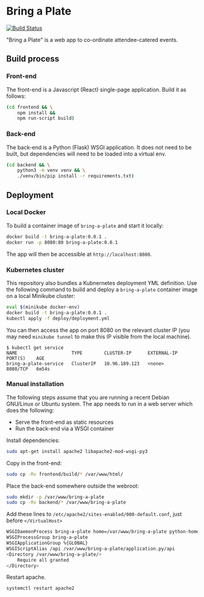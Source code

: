 # Bring a Plate

[![Build Status](https://travis-ci.org/mike42/bring-a-plate.svg?branch=master)](https://travis-ci.org/mike42/bring-a-plate)

"Bring a Plate" is a web app to co-ordinate attendee-catered events.

## Build process

### Front-end

The front-end is a Javascript (React) single-page application. Build it as follows:

```bash
(cd frontend && \
    npm install &&
    npm run-script build)
```

### Back-end

The back-end is a Python (Flask) WSGI application. It does not need to be built, but dependencies will need to be loaded into a virtual env.

```bash
(cd backend && \
    python3 -m venv venv && \
    ./venv/bin/pip install -r requirements.txt)
```

## Deployment

### Local Docker

To build a container image of `bring-a-plate` and start it locally:

```bash
docker build -t bring-a-plate:0.0.1 .
docker run -p 8080:80 bring-a-plate:0.0.1
```

The app will then be accessible at `http://localhost:8080`.

### Kubernetes cluster

This repository also bundles a Kubnernetes deployment YML definition. Use the following command to build and deploy a `bring-a-plate` container image on a local Minikube cluster:

```bash
eval $(minikube docker-env)
docker build -t bring-a-plate:0.0.1 .
kubectl apply -f deploy/deployment.yml
```

You can then access the app on port 8080 on the relevant cluster IP (you may need `minikube tunnel` to make this IP visible from the local machine).

```
$ kubectl get service
NAME                    TYPE        CLUSTER-IP      EXTERNAL-IP   PORT(S)    AGE
bring-a-plate-service   ClusterIP   10.96.189.123   <none>        8080/TCP   6m54s
```

### Manual installation

The following steps assume that you are running a recent Debian GNU/Linux or Ubuntu system. The app needs to run in a web server which does the following:

- Serve the front-end as static resources
- Run the back-end via a WSGI container

Install dependencies:

```bash
sudo apt-get install apache2 libapache2-mod-wsgi-py3
```

Copy in the front-end:

```bash
sudo cp -Rv frontend/build/* /var/www/html/
```

Place the back-end somewhere outside the webroot:

```bash
sudo mkdir -p /var/www/bring-a-plate
sudo cp -Rv backend/* /var/www/bring-a-plate
```

Add these lines to `/etc/apache2/sites-enabled/000-default.conf`, just before `</VirtualHost>`

```bash
WSGIDaemonProcess bring-a-plate home=/var/www/bring-a-plate python-home=/var/www/bring-a-plate/venv
WSGIProcessGroup bring-a-plate
WSGIApplicationGroup %{GLOBAL}
WSGIScriptAlias /api /var/www/bring-a-plate/application.py/api
<Directory /var/www/bring-a-plate/>
    Require all granted
</Directory>
```

Restart apache.

```bash
systemctl restart apache2
```

